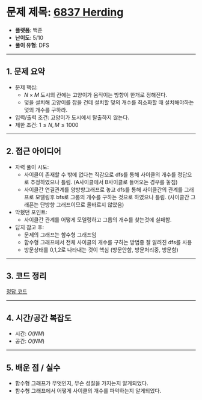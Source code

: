 # 문제 제목: [6837 Herding](https://www.acmicpc.net/problem/6837)
- **플랫폼**: 백준
- **난이도**: 5/10
- **풀이 유형**: DFS

---

## 1. 문제 요약
- 문제 핵심: 
    - $N\times M$ 도시의 칸에는 고양이가 움직이는 방향이 한개로 정해진다.
    - 덫을 설치해 고양이를 잡을 건데 설치할 덫의 개수를 최소화할 때 설치해야하는 덫의 개수를 구하라.
- 입력/출력 조건: 고양이가 도시에서 탈출하지 않는다.
- 제한 조건: $1\leq N,M \leq 1000$

---

## 2. 접근 아이디어
- 자력 풀이 시도:
  - 사이클이 존재할 수 밖에 없다는 직감으로 dfs를 통해 사이클의 개수를 정답으로 추정하였으나 틀림. (A사이클에서 B사이클로 들어오는 경우를 놓침)
  - 사이클간 연결관계를 양방향그래프로 놓고 dfs를 통해 사이클간의 관계를 그래프로 모델링후 bfs로 그룹의 개수를 구하는 것으로 하였으나 틀림. (사이클간 그래픈는 단방향 그래프이므로 올바르지 않았음)
- 막혔던 포인트:
  - 사이클간 관계를 어떻게 모델링하고 그룹의 개수를 찾는것에 실패함.
- 답지 참고 후:
  - 문제의 그래프는 함수형 그래프임
  - 함수형 그래프에서 전체 사이클의 개수를 구하는 방법중 잘 알려진 dfs를 사용
  - 방문상태를 0,1,2로 나타내는 것이 핵심 (방문안함, 방문처리중, 방문함)

---

## 3. 코드 정리
[정답 코드](./answer.py)

---

## 4. 시간/공간 복잡도

* 시간: $O(NM)$
* 공간: $O(NM)$

---

## 5. 배운 점 / 실수

* 함수형 그래프가 무엇인지, 무슨 성질을 가지는지 알게되었다.
* 함수형 그래프에서 어떻게 사이클의 개수를 파악하는지 알게되었다.

